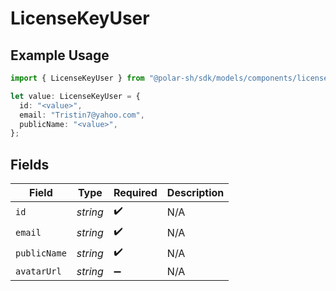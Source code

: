 # LicenseKeyUser

## Example Usage

```typescript
import { LicenseKeyUser } from "@polar-sh/sdk/models/components/licensekeyuser.js";

let value: LicenseKeyUser = {
  id: "<value>",
  email: "Tristin7@yahoo.com",
  publicName: "<value>",
};
```

## Fields

| Field              | Type               | Required           | Description        |
| ------------------ | ------------------ | ------------------ | ------------------ |
| `id`               | *string*           | :heavy_check_mark: | N/A                |
| `email`            | *string*           | :heavy_check_mark: | N/A                |
| `publicName`       | *string*           | :heavy_check_mark: | N/A                |
| `avatarUrl`        | *string*           | :heavy_minus_sign: | N/A                |